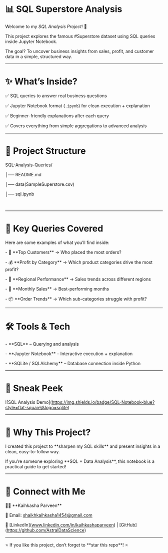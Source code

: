 # 📊 SQL Superstore Analysis



Welcome to my *SQL Analysis Project*! 🚀  

This project explores the famous #Superstore dataset using SQL queries inside Jupyter Notebook.  

The goal? To uncover business insights from sales, profit, and customer data in a simple, structured way.  



---



# ✨ What’s Inside?

✅ SQL queries to answer real business questions  

✅ Jupyter Notebook format (`.ipynb`) for clean execution + explanation  

✅ Beginner-friendly explanations after each query  

✅ Covers everything from simple aggregations to advanced analysis  



---



# 📂 Project Structure

SQL-Analysis-Queries/

│── README.md

│── data(SampleSuperstore.csv)

│── sql.ipynb

&nbsp;   



---



# 🔑 Key Queries Covered

Here are some examples of what you’ll find inside:



\- 🛒 \*\*Top Customers\*\* → Who placed the most orders?  

\- 💰 \*\*Profit by Category\*\* → Which product categories drive the most profit?  

\- 🏬 \*\*Regional Performance\*\* → Sales trends across different regions  

\- 📅 \*\*Monthly Sales\*\* → Best-performing months  

\- 📦 \*\*Order Trends\*\* → Which sub-categories struggle with profit?  



---



# 🛠️ Tools \& Tech

\- \*\*SQL\*\* – Querying and analysis  

\- \*\*Jupyter Notebook\*\* – Interactive execution + explanation  

\- \*\*SQLite / SQLAlchemy\*\* – Database connection inside Python  



---



# 📸 Sneak Peek

!\[SQL Analysis Demo](https://img.shields.io/badge/SQL-Notebook-blue?style=flat-square\&logo=sqlite)



---



# 🚀 Why This Project?

I created this project to \*\*sharpen my SQL skills\*\* and present insights in a clean, easy-to-follow way.  

If you’re someone exploring \*\*SQL + Data Analysis\*\*, this notebook is a practical guide to get started!  



---



# 🤝 Connect with Me

👩‍💻 \*\*Kaihkasha Parveen\*\*  

📧 Email: shaikhkaihkasha1454@gmail.com  

🔗 \[LinkedIn](www.linkedin.com/in/kaihkashaparveen) | \[GitHub](https://github.com/AstralDataScience)



---



⭐ If you like this project, don’t forget to \*\*star this repo\*\*! ⭐





